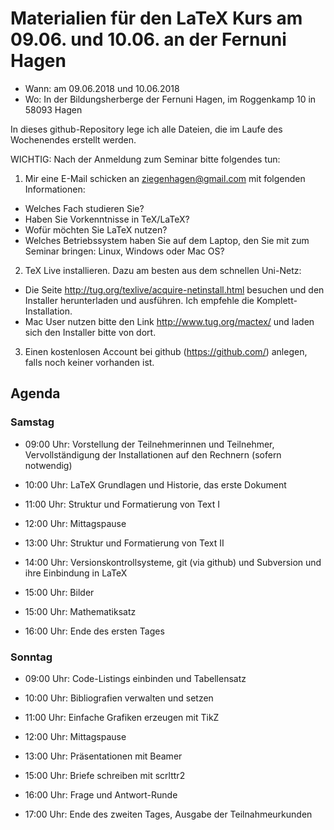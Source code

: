 # Materialien für den LaTeX Kurs am 09.06. und 10.06. an der Fernuni Hagen

* Wann: am 09.06.2018 und 10.06.2018
* Wo: In der Bildungsherberge der Fernuni Hagen, im Roggenkamp 10 in 58093 Hagen

In dieses github-Repository lege ich alle Dateien, die im Laufe des Wochenendes erstellt werden.

WICHTIG: Nach der Anmeldung zum Seminar bitte folgendes tun:

1. Mir eine E-Mail schicken an ziegenhagen@gmail.com mit folgenden Informationen:
 * Welches Fach studieren Sie?
 * Haben Sie Vorkenntnisse in TeX/LaTeX?
 * Wofür möchten Sie LaTeX nutzen?
 * Welches Betriebssystem haben Sie auf dem Laptop, den Sie mit zum Seminar bringen: Linux, Windows oder Mac OS?
2. TeX Live installieren. Dazu am besten aus dem schnellen Uni-Netz:
 * Die Seite http://tug.org/texlive/acquire-netinstall.html besuchen und den Installer herunterladen und ausführen. Ich empfehle die Komplett-Installation.
 * Mac User nutzen bitte den Link http://www.tug.org/mactex/ und laden sich den Installer bitte von dort.
3. Einen kostenlosen Account bei github (https://github.com/) anlegen, falls noch keiner vorhanden ist.

## Agenda

### Samstag

* 09:00 Uhr: Vorstellung der Teilnehmerinnen und Teilnehmer, Vervollständigung der Installationen auf den Rechnern (sofern notwendig)

* 10:00 Uhr: LaTeX Grundlagen und Historie, das erste Dokument

* 11:00 Uhr: Struktur und Formatierung von Text I

* 12:00 Uhr: Mittagspause

* 13:00 Uhr: Struktur und Formatierung von Text II

* 14:00 Uhr: Versionskontrollsysteme, git (via github) und Subversion und ihre Einbindung in LaTeX

* 15:00 Uhr: Bilder

* 15:00 Uhr: Mathematiksatz

* 16:00 Uhr: Ende des ersten Tages

### Sonntag

* 09:00 Uhr: Code-Listings einbinden und Tabellensatz

* 10:00 Uhr: Bibliografien verwalten und setzen

* 11:00 Uhr: Einfache Grafiken erzeugen mit TikZ

* 12:00 Uhr: Mittagspause

* 13:00 Uhr: Präsentationen mit Beamer

* 15:00 Uhr: Briefe schreiben mit scrlttr2

* 16:00 Uhr: Frage und Antwort-Runde

* 17:00 Uhr: Ende des zweiten Tages, Ausgabe der Teilnahmeurkunden
